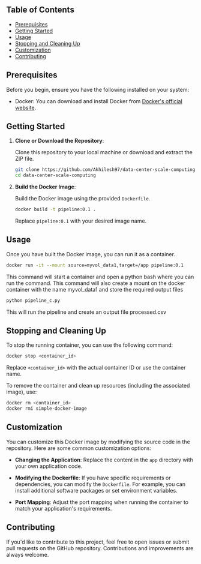 ## Table of Contents

- [Prerequisites](#prerequisites)
- [Getting Started](#getting-started)
- [Usage](#usage)
- [Stopping and Cleaning Up](#stopping-and-cleaning-up)
- [Customization](#customization)
- [Contributing](#contributing)

## Prerequisites

Before you begin, ensure you have the following installed on your system:

- Docker: You can download and install Docker from [Docker's official website](https://www.docker.com/get-started).

## Getting Started

1. **Clone or Download the Repository**:

   Clone this repository to your local machine or download and extract the ZIP file.

   ```bash
   git clone https://github.com/Akhilesh97/data-center-scale-computing.git
   cd data-center-scale-computing
   ```

2. **Build the Docker Image**:

   Build the Docker image using the provided `Dockerfile`.

   ```bash
   docker build -t pipeline:0.1 .
   ```

   Replace `pipeline:0.1` with your desired image name.

## Usage

Once you have built the Docker image, you can run it as a container.

```bash
docker run -it --mount source=myvol_data1,target=/app pipeline:0.1
```

This command will start a container and open a python bash where you can run the command. This command will also create a mount on the docker container with the name myvol_data1 and store the required output files 

```bash
python pipeline_c.py
```

This will run the pipeline and create an output file processed.csv

## Stopping and Cleaning Up

To stop the running container, you can use the following command:

```bash
docker stop <container_id>
```

Replace `<container_id>` with the actual container ID or use the container name.

To remove the container and clean up resources (including the associated image), use:

```bash
docker rm <container_id>
docker rmi simple-docker-image
```

## Customization

You can customize this Docker image by modifying the source code in the repository. Here are some common customization options:

- **Changing the Application**: Replace the content in the `app` directory with your own application code.

- **Modifying the Dockerfile**: If you have specific requirements or dependencies, you can modify the `Dockerfile`. For example, you can install additional software packages or set environment variables.

- **Port Mapping**: Adjust the port mapping when running the container to match your application's requirements.

## Contributing

If you'd like to contribute to this project, feel free to open issues or submit pull requests on the GitHub repository. Contributions and improvements are always welcome.

